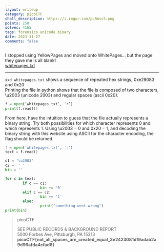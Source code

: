 ```yaml
---
layout: writeup
category: picoCTF
chall_description: https://i.imgur.com/pLRnscS.png
points: 250
solves: 4165
tags: forensics unicode binary
date: 2023-11-27
comments: false
---
```


I stopped using YellowPages and moved onto WhitePages... but the page they gave me is all blank!  
[whitepages.txt](https://github.com/Nightxade/ctf-writeups/tree/master/assets/CTFs/picoCTF/whitepages.txt)

---

```xxd whitepages.txt``` shows a sequence of repeated hex strings, 0xe28083 and 0x20  
Printing the file in python shows that the file is composed of two characters, \u2003 (unicode 2003) and regular spaces (ascii 0x20).  

```py
f = open(‘whitepages.txt’, ‘r’)
print(f.read())
```

From here, have the intuition to guess that the file actually represents a binary string. Try both possibilities for which character represents 0 and which represents 1. Using \u2003 = 0 and 0x20 = 1, and decoding the binary string with this website using ASCII for the character encoding, the flag should be returned.  


```py
f = open('whitepages.txt', 'r')
text = f.read()

c1 = '\u2003'
c2 =  ' '
bin = ''

for c in text:
        if c == c1:
                bin += '0'
        elif c == c2:
                bin += '1'
        else:
                print("something went wrong")
print(bin)
```
>  
>picoCTF  
>  
>SEE PUBLIC RECORDS & BACKGROUND REPORT  
>5000 Forbes Ave, Pittsburgh, PA 15213  
>**picoCTF{not_all_spaces_are_created_equal_3e2423081df9adab2a9d96afda4cfad6}**  
>  